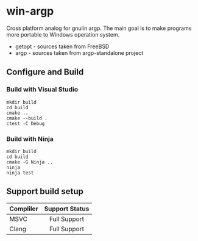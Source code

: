 # win-argp
Cross platform analog for gnulin argp. The main goal is to make programs more
portable to Windows operation system.

* getopt - sources taken from FreeBSD
* argp - sources taken from argp-standalone project

## Configure and Build
### Build with Visual Studio
```
mkdir build
cd build
cmake ..
cmake --build .
ctest -C Debug
```

### Build with Ninja
```
mkdir build
cd build
cmake -G Ninja ..
ninja
ninja test
```

## Support build setup
| Compliler | Support Status |
|:----------|:--------------:|
| MSVC      |  Full Support  |
| Clang     |  Full Support  |
